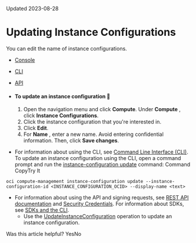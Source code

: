 Updated 2023-08-28
# Updating Instance Configurations
You can edit the name of instance configurations. 
  * [Console](https://docs.oracle.com/en-us/iaas/Content/Compute/Tasks/updatinginstanceconfig.htm)
  * [CLI](https://docs.oracle.com/en-us/iaas/Content/Compute/Tasks/updatinginstanceconfig.htm)
  * [API](https://docs.oracle.com/en-us/iaas/Content/Compute/Tasks/updatinginstanceconfig.htm)


  * #### To update an instance configuration 🔗 
    1. Open the navigation menu and click **Compute**. Under **Compute** , click **Instance Configurations**. 
    2. Click the instance configuration that you're interested in.
    3. Click **Edit**.
    4. For **Name** , enter a new name. Avoid entering confidential information. Then, click **Save changes**.
  * For information about using the CLI, see [Command Line Interface (CLI)](https://docs.oracle.com/iaas/Content/API/Concepts/cliconcepts.htm).
To update an instance configuration using the CLI, open a command prompt and run the [instance-configuration update](https://docs.oracle.com/iaas/tools/oci-cli/latest/oci_cli_docs/cmdref/compute-management/instance-configuration/update.html) command:
Command
CopyTry It
```
oci compute-management instance-configuration update --instance-configuration-id <INSTANCE_CONFIGURATION_OCID> --display-name <text>
```

  * For information about using the API and signing requests, see [REST API documentation](https://docs.oracle.com/iaas/Content/API/Concepts/usingapi.htm) and [Security Credentials](https://docs.oracle.com/iaas/Content/General/Concepts/credentials.htm). For information about SDKs, see [SDKs and the CLI](https://docs.oracle.com/iaas/Content/API/Concepts/sdks.htm).
    * Use the [UpdateInstanceConfiguration](https://docs.oracle.com/iaas/api/#/en/iaas/latest/InstanceConfiguration/UpdateInstanceConfiguration) operation to update an instance configuration.


Was this article helpful?
YesNo

